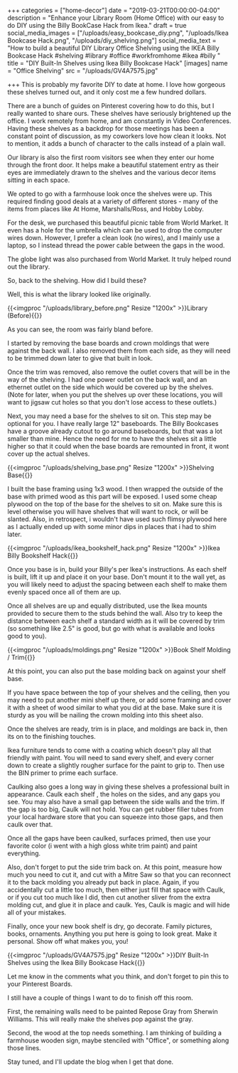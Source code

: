 +++
categories = ["home-decor"]
date = "2019-03-21T00:00:00-04:00"
description = "Enhance your Library Room (Home Office) with our easy to do DIY using the Billy BookCase Hack from Ikea."
draft = true
social_media_images = ["/uploads/easy_bookcase_diy.png", "/uploads/Ikea Bookcase Hack.png", "/uploads/diy_shelving.png"]
social_media_text = "How to build a beautiful DIY Library Office Shelving using the IKEA Billy Bookcase Hack #shelving #library #office #workfromhome #ikea #billy "
title = "DIY Built-In Shelves using Ikea Billy Bookcase Hack"
[images]
name = "Office Shelving"
src = "/uploads/GV4A7575.jpg"

+++
This is probably my favorite DIY to date at home.  I love how gorgeous these shelves turned out, and it only cost me a few hundred dollars.

There are a bunch of guides on Pinterest covering how to do this, but I really wanted to share ours.  These shelves have seriously brightened up the office.  I work remotely from home, and am constantly in Video Conferences.  Having these shelves as a backdrop for those meetings has been a constant point of discussion, as my coworkers love how clean it looks.  Not to mention, it adds a bunch of character to the calls instead of a plain wall.

Our library is also the first room visitors see when they enter our home through the front door.  It helps make a beautiful statement entry as their eyes are immediately drawn to the shelves and the various decor items sitting in each space.

We opted to go with a farmhouse look once the shelves were up.  This required finding good deals at a variety of different stores - many of the items from places like At Home, Marshalls/Ross, and Hobby Lobby.

For the desk, we purchased this beautiful picnic table from World Market.  It even has a hole for the umbrella which can be used to drop the computer wires down.  However, I prefer a clean look (no wires), and I mainly use a laptop, so I instead thread the power cable between the gaps in the wood.

The globe light was also purchased from World Market.  It truly helped round out the library.

So, back to the shelving.  How did I build these?

Well, this is what the library looked like originally.

{{<imgproc "/uploads/library_before.png" Resize "1200x" >}}Library (Before){{</imgproc>}}

As you can see, the room was fairly bland before.

I started by removing the base boards and crown moldings that were against the back wall.  I also removed them from each side, as they will need to be trimmed down later to give that built in look.

Once the trim was removed, also remove the outlet covers that will be in the way of the shelving.  I had one power outlet on the back wall, and an ethernet outlet on the side which would be covered up by the shelves.  (Note for later, when you put the shelves up over these locations, you will want to jigsaw cut holes so that you don't lose access to these outlets.)

Next, you may need a base for the shelves to sit on.  This step may be optional for you.   I have really large 12" baseboards.  The Billy Bookcases have a groove already cutout to go around baseboards, but that was a lot smaller than mine.  Hence the need for me to have the shelves sit a little higher so that it could when the base boards are remounted in front, it wont cover up the actual shelves.

{{<imgproc "/uploads/shelving_base.png" Resize "1200x" >}}Shelving Base{{</imgproc>}}

I built the base framing using 1x3 wood.  I then wrapped the outside of the base with primed wood as this part will be exposed.  I used some cheap plywood on the top of the base for the shelves to sit on.  Make sure this is level otherwise you will have shelves that will want to rock, or will be slanted.  Also, in retrospect, i wouldn't have used such flimsy plywood here as I actually ended up with some minor dips in places that i had to shim later.

{{<imgproc "/uploads/ikea_bookshelf_hack.png" Resize "1200x" >}}Ikea Billy Bookshelf Hack{{</imgproc>}}

Once you base is in, build your Billy's per Ikea's instructions.  As each shelf is built, lift it up and place it on your base.  Don't mount it to the wall yet, as you will likely need to adjust the spacing between each shelf to make them evenly spaced once all of them are up.

Once all shelves are up and equally distributed, use the Ikea mounts provided to secure them to the studs behind the wall. Also try to keep the distance between each shelf a standard width as it will be covered by trim (so something like 2.5" is good, but go with what is available and looks good to you).

{{<imgproc "/uploads/moldings.png" Resize "1200x" >}}Book Shelf Molding / Trim{{</imgproc>}}

At this point, you can also put the base molding back on against your shelf base.

If you have space between the top of your shelves and the ceiling, then you may need to put another mini shelf up there, or add some framing and cover it with a sheet of wood similar to what you did at the base.  Make sure it is sturdy as you will be nailing the crown molding into this sheet also.

Once the shelves are ready, trim is in place, and moldings are back in, then its on to the finishing touches.

Ikea furniture tends to come with a coating which doesn't play all that friendly with paint.  You will need to sand every shelf, and every corner down to create a slightly rougher surface for the paint to grip to.  Then use the BIN primer to prime each surface.

Caulking also goes a long way in giving these shelves a professional built in appearance.  Caulk each shelf , the holes on the sides, and any gaps you see.  You may also have a small gap between the side walls and the trim.  If the gap is too big, Caulk will not hold.  You can get rubber filler tubes from your local hardware store that you can squeeze into those gaps, and then caulk over that.

Once all the gaps have been caulked, surfaces primed, then use your favorite color (i went with a high gloss white trim paint) and paint everything.

Also, don't forget to put the side trim back on.  At this point, measure how much you need to cut it, and cut with a Mitre Saw so that you can reconnect it to the back molding you already put back in place.  Again, if you accidentally cut a little too much, then either just fill that space with Caulk, or if you cut too much like I did, then cut another sliver from the extra molding cut, and glue it in place and caulk.  Yes, Caulk is magic and will hide all of your mistakes.

Finally, once your new book shelf is dry, go decorate.  Family pictures, books, ornaments.  Anything you put here is going to look great.  Make it personal.  Show off what makes you, you!

{{<imgproc "/uploads/GV4A7575.jpg" Resize "1200x" >}}DIY Built-In Shelves using the Ikea Billy Bookcase Hack{{</imgproc>}}

Let me know in the comments what you think, and don't forget to pin this to your Pinterest Boards.

I still have a couple of things I want to do to finish off this room. 

First, the remaining walls need to be painted Repose Gray from Sherwin Williams.  This will really make the shelves pop against the gray.  

Second, the wood at the top needs something.  I am thinking of building a farmhouse wooden sign, maybe stenciled with "Office", or something along those lines.

Stay tuned, and I'll update the blog when I get that done.